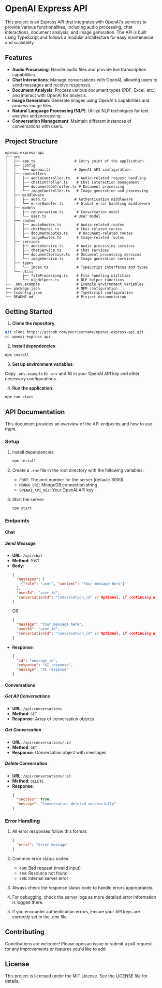 # OpenAI Express API

This project is an Express API that integrates with OpenAI's services to provide various functionalities, including audio processing, chat interactions, document analysis, and image generation. The API is built using TypeScript and follows a modular architecture for easy maintenance and scalability.

## Features

- **Audio Processing**: Handle audio files and provide live transcription capabilities.
- **Chat Interactions**: Manage conversations with OpenAI, allowing users to send messages and receive responses.
- **Document Analysis**: Process various document types (PDF, Excel, etc.) and interact with OpenAI for analysis.
- **Image Generation**: Generate images using OpenAI's capabilities and process image files.
- **Natural Language Processing (NLP)**: Utilize NLP techniques for text analysis and processing.
- **Conversation Management**: Maintain different instances of conversations with users.

## Project Structure

```
openai-express-api
├── src
│   ├── app.ts                  # Entry point of the application
│   ├── config
│   │   └── openai.ts           # OpenAI API configuration
│   ├── controllers
│   │   ├── audioController.ts   # Audio-related request handling
│   │   ├── chatController.ts    # Chat interaction management
│   │   ├── documentController.ts # Document processing
│   │   └── imageController.ts   # Image generation and processing
│   ├── middleware
│   │   ├── auth.ts             # Authentication middleware
│   │   └── errorHandler.ts      # Global error handling middleware
│   ├── models
│   │   ├── conversation.ts      # Conversation model
│   │   └── user.ts             # User model
│   ├── routes
│   │   ├── audioRoutes.ts       # Audio-related routes
│   │   ├── chatRoutes.ts        # Chat-related routes
│   │   ├── documentRoutes.ts     # Document-related routes
│   │   └── imageRoutes.ts       # Image-related routes
│   ├── services
│   │   ├── audioService.ts      # Audio processing services
│   │   ├── chatService.ts       # Chat services
│   │   ├── documentService.ts   # Document processing services
│   │   └── imageService.ts      # Image generation services
│   ├── types
│   │   └── index.ts             # TypeScript interfaces and types
│   └── utils
│       ├── fileProcessing.ts    # File handling utilities
│       └── nlpHelpers.ts        # NLP helper functions
├── .env.example                 # Example environment variables
├── package.json                 # NPM configuration
├── tsconfig.json                # TypeScript configuration
└── README.md                    # Project documentation
```

## Getting Started

1. **Clone the repository**:

```bash
git clone https://github.com/yourusername/openai-express-api.git
cd openai-express-api
```

2. **Install dependencies**:

```bash
npm install
```

3. **Set up environment variables**:

Copy `.env.example` to `.env` and fill in your OpenAI API key and other necessary configurations.

4. **Run the application**:

```bash
npm run start
```

## API Documentation

This document provides an overview of the API endpoints and how to use them.

### Setup

1. Install dependencies:
   ```bash
   npm install
   ```

2. Create a `.env` file in the root directory with the following variables:
   - `PORT`: The port number for the server (default: 3000)
   - `MONGO_URI`: MongoDB connection string
   - `OPENAI_API_KEY`: Your OpenAI API key

3. Start the server:
   ```bash
   npm start
   ```

### Endpoints

#### Chat

##### Send Message
- **URL**: `/api/chat`
- **Method**: `POST`
- **Body**:
  ```json
  {
    "messages": [
      {"role": "user", "content": "Your message here"}
    ],
    "userId": "user_id",
    "conversationId": "conversation_id" // Optional, if continuing a conversation
  }
  ```
  OR
  ```json
  {
    "message": "Your message here",
    "userId": "user_id",
    "conversationId": "conversation_id" // Optional, if continuing a conversation
  }
  ```
- **Response**:
  ```json
  {
    "id": "message_id",
    "response": "AI response",
    "message": "AI response"
  }
  ```

#### Conversations

##### Get All Conversations
- **URL**: `/api/conversations`
- **Method**: `GET`
- **Response**: Array of conversation objects

##### Get Conversation
- **URL**: `/api/conversations/:id`
- **Method**: `GET`
- **Response**: Conversation object with messages

##### Delete Conversation
- **URL**: `/api/conversations/:id`
- **Method**: `DELETE`
- **Response**:
  ```json
  {
    "success": true,
    "message": "Conversation deleted successfully"
  }
  ```

### Error Handling

1. All error responses follow this format:
   ```json
   {
     "error": "Error message"
   }
   ```

2. Common error status codes:
   - `400`: Bad request (invalid input)
   - `404`: Resource not found
   - `500`: Internal server error

3. Always check the response status code to handle errors appropriately.

4. For debugging, check the server logs as more detailed error information is logged there.

5. If you encounter authentication errors, ensure your API keys are correctly set in the .env file.

## Contributing

Contributions are welcome! Please open an issue or submit a pull request for any improvements or features you'd like to add.

## License

This project is licensed under the MIT License. See the LICENSE file for details.

